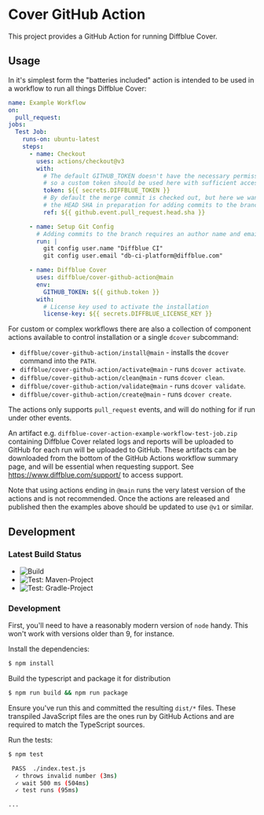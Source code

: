 # Cover GitHub Action

This project provides a GitHub Action for running Diffblue Cover.

## Usage

In it's simplest form the "batteries included" action is intended to be used in a workflow to run all things Diffblue Cover:

```yaml
name: Example Workflow
on:
  pull_request:
jobs:
  Test Job:
    runs-on: ubuntu-latest
    steps:
      - name: Checkout
        uses: actions/checkout@v3
        with:
          # The default GITHUB_TOKEN doesn't have the necessary permissions
          # so a custom token should be used here with sufficient access.
          token: ${{ secrets.DIFFBLUE_TOKEN }}
          # By default the merge commit is checked out, but here we want
          # the HEAD SHA in preparation for adding commits to the branch.
          ref: ${{ github.event.pull_request.head.sha }}

      - name: Setup Git Config
        # Adding commits to the branch requires an author name and email address.
        run: |
          git config user.name "Diffblue CI"
          git config user.email "db-ci-platform@diffblue.com"

      - name: Diffblue Cover
        uses: diffblue/cover-github-action@main
        env:
          GITHUB_TOKEN: ${{ github.token }}
        with:
          # License key used to activate the installation
          license-key: ${{ secrets.DIFFBLUE_LICENSE_KEY }}
```

For custom or complex workflows there are also a collection of component actions available to control installation or a single `dcover` subcommand:

- `diffblue/cover-github-action/install@main` - installs the `dcover` command into the `PATH`.
- `diffblue/cover-github-action/activate@main` - runs `dcover activate`.
- `diffblue/cover-github-action/clean@main` - runs `dcover clean`.
- `diffblue/cover-github-action/validate@main` - runs `dcover validate`.
- `diffblue/cover-github-action/create@main` - runs `dcover create`.

The actions only supports `pull_request` events, and will do nothing for if run under other events.

An artifact e.g. `diffblue-cover-action-example-workflow-test-job.zip` containing Diffblue Cover related logs and reports will be uploaded to GitHub for each run will be uploaded to GitHub.
These artifacts can be downloaded from the bottom of the GitHub Actions workflow summary page, and will be essential when requesting support.
See https://www.diffblue.com/support/ to access support.

Note that using actions ending in `@main` runs the very latest version of the actions and is not recommended. Once the actions are released and published then the examples above should be updated to use `@v1` or similar.

## Development

### Latest Build Status

- ![Build](https://github.com/diffblue/cover-github-action/workflows/Build/badge.svg)
- ![Test: Maven-Project](https://github.com/diffblue/cover-github-action/actions/workflows/Test-Maven-Project.yml/badge.svg)
- ![Test: Gradle-Project](https://github.com/diffblue/cover-github-action/actions/workflows/Test-Gradle-Project.yml/badge.svg)

### Development

First, you'll need to have a reasonably modern version of `node` handy. This won't work with versions older than 9, for instance.

Install the dependencies:
```bash
$ npm install
```

Build the typescript and package it for distribution
```bash
$ npm run build && npm run package
```

Ensure you've run this and committed the resulting `dist/*` files. 
These transpiled JavaScript files are the ones run by GitHub Actions and are required to match the TypeScript sources.

Run the tests:  
```bash
$ npm test

 PASS  ./index.test.js
  ✓ throws invalid number (3ms)
  ✓ wait 500 ms (504ms)
  ✓ test runs (95ms)

...
```
